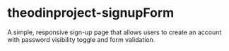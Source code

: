 # theodinproject-signupForm
A simple, responsive sign-up page that allows users to create an account with password visibility toggle and form validation.
